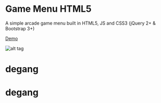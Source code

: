 # Game Menu HTML5
A simple arcade game menu built in HTML5, JS and CSS3 (jQuery 2+ &amp; Bootstrap 3+)

[Demo](http://gamemenu.leandrocurioso.com)

![alt tag](http://gamemenu.leandrocurioso.com/screenshot1.png)
# degang
# degang
